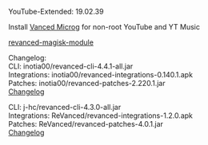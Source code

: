 YouTube-Extended: 19.02.39  

Install [Vanced Microg](https://github.com/TeamVanced/VancedMicroG/releases) for non-root YouTube and YT Music  

[revanced-magisk-module](https://github.com/j-hc/revanced-magisk-module)  

Changelog:  
CLI: inotia00/revanced-cli-4.4.1-all.jar  
Integrations: inotia00/revanced-integrations-0.140.1.apk  
Patches: inotia00/revanced-patches-2.220.1.jar  
[Changelog](https://github.com/inotia00/revanced-patches/releases/tag/v2.220.1)

CLI: j-hc/revanced-cli-4.3.0-all.jar  
Integrations: ReVanced/revanced-integrations-1.2.0.apk  
Patches: ReVanced/revanced-patches-4.0.1.jar  
[Changelog](https://github.com/ReVanced/revanced-patches/releases/tag/v4.0.1)  
